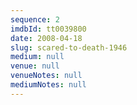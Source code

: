 ```yaml
---
sequence: 2
imdbId: tt0039800
date: 2008-04-18
slug: scared-to-death-1946
medium: null
venue: null
venueNotes: null
mediumNotes: null
---
```



